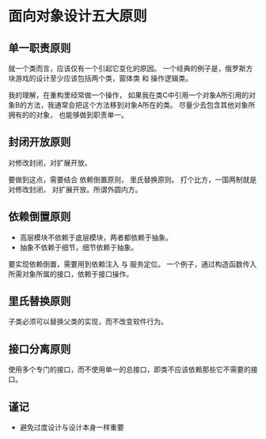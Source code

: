 # 面向对象设计五大原则

## 单一职责原则

就一个类而言，应该仅有一个引起它变化的原因。
一个经典的例子是，俄罗斯方块游戏的设计至少应该包括两个类，窗体类 和 操作逻辑类。

我的理解，在重构里经常做一个操作，
如果我在类C中引用一个对象A所引用的对象B的方法，我通常会把这个方法移到对象A所在的类。
尽量少去包含其他对象所拥有的的对象， 也能够做到职责单一。


## 封闭开放原则

对修改封闭，对扩展开放。

要做到这点，需要结合 依赖倒置原则， 里氏替换原则。
打个比方，一国两制就是 对修改封闭， 对扩展开放。所谓外圆内方。

## 依赖倒置原则

- 高层模块不依赖于底层模块，两者都依赖于抽象。
- 抽象不依赖于细节，细节依赖于抽象。

要实现依赖倒置，需要用到依赖注入 与 服务定位。
一个例子，通过构造函数传入所需对象所属的接口，依赖于接口操作。

## 里氏替换原则

子类必须可以替换父类的实现，而不改变软件行为。

## 接口分离原则

使用多个专门的接口，而不使用单一的总接口，即类不应该依赖那些它不需要的接口。

## 谨记

- 避免过度设计与设计本身一样重要
